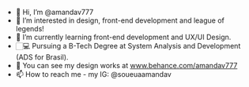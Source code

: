 - 👋 Hi, I’m @amandav777
- 👀 I’m interested in design, front-end development and league of legends!
- 🌱 I’m currently learning front-end development and UX/UI Design.
- 🏻‍💻 Pursuing a B-Tech Degree at System Analysis and Development (ADS for Brasil).
- 💞️ You can see my design works at www.behance.com/amandav777
- 📫 How to reach me - my IG: @soueuaamandav
<!---
amandav777/amandav777 is a ✨ special ✨ repository because its `README.md` (this file) appears on your GitHub profile.
You can click the Preview link to take a look at your changes.
--->
